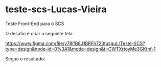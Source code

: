 # teste-scs-Lucas-Vieira
Teste Front-End para o SCS

O desafio é criar a seguinte tela:

https://www.figma.com/file/y78lfB8J1BRFh723tusguL/Teste-SCS?type=design&node-id=0%3A1&mode=design&t=CWTXrtoyMe3GKtnf-1

Segue o resultado:
